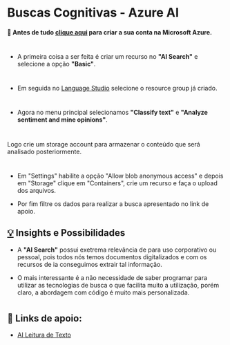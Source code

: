# **Buscas Cognitivas - Azure AI**

#### 📌 Antes de tudo [clique aqui](https://azure.microsoft.com/pt-br/free/search/?ef_id=_k_CjwKCAjw_e2wBhAEEiwAyFFFo3RE7HE2-y1etoQbR5ZCAMuisChiKRd4zrBUFLYWzX6sBgB0OCxusRoChoMQAvD_BwE_k_&OCID=AIDcmmzmnb0182_SEM__k_CjwKCAjw_e2wBhAEEiwAyFFFo3RE7HE2-y1etoQbR5ZCAMuisChiKRd4zrBUFLYWzX6sBgB0OCxusRoChoMQAvD_BwE_k_&gad_source=1&gclid=CjwKCAjw_e2wBhAEEiwAyFFFo3RE7HE2-y1etoQbR5ZCAMuisChiKRd4zrBUFLYWzX6sBgB0OCxusRoChoMQAvD_BwE) para criar a sua conta na Microsoft Azure. 

#

- A primeira coisa a ser feita é criar um recurso no **"AI Search"** e selecione a opção  **"Basic"**.


#

- Em seguida no [Language Studio](https://language.cognitive.azure.com/home) selecione o resource group já criado.

#

- Agora no menu principal selecionamos **"Classify text"** e **"Analyze sentiment and mine opinions"**.



#

Logo crie um storage account para armazenar o conteúdo que será analisado posteriormente.

#


- Em "Settings" habilite a opção "Allow blob anonymous access" e depois em "Storage" clique em "Containers", crie um recurso e faça o upload dos arquivos.




- Por fim filtre os dados para realizar a busca apresentado no link de apoio.



## <a title="Objetos" href="https://pt.piliapp.com/emoji/list/#objects" class="active">💡</a> **Insights e Possibilidades**

- A **"AI Search"** possui exetrema relevância de para uso corporativo ou pessoal, pois todos nós temos documentos digitalizados e com os recursos de ia conseguimos extrair tal informação.

- O mais interessante é a não necessidade de saber programar para utilizar as tecnologias de busca o que facilita muito a utilização, porém claro, a abordagem com código é muito mais personalizada.

#

## 🔎 Links de apoio:
- [AI Leitura de Texto](https://microsoftlearning.github.io/mslearn-ai-fundamentals/Instructions/Labs/11-ai-search.html) 